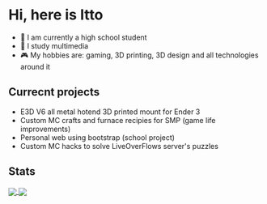 # **Hi, here is Itto**

- 🏫 I am currently a high school student
- 📖 I study multimedia
- 🎮 My hobbies are: gaming, 3D printing, 3D design and all technologies around it


## Currecnt projects
- E3D V6 all metal hotend 3D printed mount for Ender 3
- Custom MC crafts and furnace recipies for SMP (game life improvements)
- Personal web using bootstrap (school project)
- Custom MC hacks to solve LiveOverFlows server's puzzles


## Stats
<a href="https://github.com/IttoHaru">
  <img align="center" src="https://github-readme-stats.vercel.app/api?username=IttoHaru&show_icons=true&theme=codeSTACKr" />
</a>
<a href="https://github.com/IttoHaru">
  <img align="center" src="https://github-readme-stats.vercel.app/api/top-langs/?username=IttoHaru&theme=codeSTACKr" />
</a>
